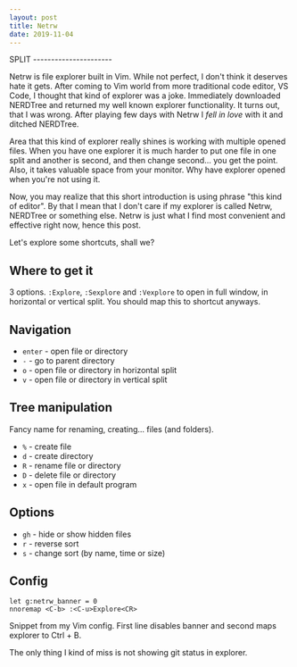 ```yaml
---
layout: post
title: Netrw
date: 2019-11-04
---
```


SPLIT ----------------------

Netrw is file explorer built in Vim. While not perfect, I don't think it
deserves hate it gets. After coming to Vim world from more traditional code
editor, VS Code, I thought that kind of explorer was a joke. Immediately
downloaded NERDTree and returned my well known explorer functionality. It turns
out, that I was wrong. After playing few days with Netrw I _fell in love_ with
it and ditched NERDTree.

Area that this kind of explorer really shines is working with multiple opened
files. When you have one explorer it is much harder to put one file in one
split and another is second, and then change second... you get the point. Also,
it takes valuable space from your monitor. Why have explorer opened when you're
not using it.

Now, you may realize that this short introduction is using phrase "this kind of
editor". By that I mean that I don't care if my explorer is called Netrw,
NERDTree or something else. Netrw is just what I find most convenient and
effective right now, hence this post.

Let's explore some shortcuts, shall we?

## Where to get it

3 options. `:Explore`, `:Sexplore` and `:Vexplore` to open in full window, in
horizontal or vertical split. You should map this to shortcut anyways.

## Navigation

- `enter` - open file or directory
- `-` - go to parent directory
- `o` - open file or directory in horizontal split
- `v` - open file or directory in vertical split

## Tree manipulation

Fancy name for renaming, creating... files (and folders).

- `%` - create file
- `d` - create directory
- `R` - rename file or directory
- `D` - delete file or directory
- `x` - open file in default program

## Options

- `gh` - hide or show hidden files
- `r` - reverse sort
- `s` - change sort (by name, time or size)

## Config

```text
let g:netrw_banner = 0
nnoremap <C-b> :<C-u>Explore<CR>
```

Snippet from my Vim config. First line disables banner and second maps explorer
to Ctrl + B.

The only thing I kind of miss is not showing git status in explorer.
